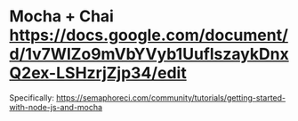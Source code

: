 # Mocha + Chai https://docs.google.com/document/d/1v7WIZo9mVbYVyb1UuflszaykDnxQ2ex-LSHzrjZjp34/edit

Specifically: https://semaphoreci.com/community/tutorials/getting-started-with-node-js-and-mocha